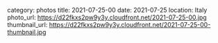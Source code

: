 category: photos
title: 2021-07-25-00
date: 2021-07-25
location: Italy
photo_url: https://d22fkxs2pw9y3y.cloudfront.net/2021-07-25-00.jpg
thumbnail_url: https://d22fkxs2pw9y3y.cloudfront.net/2021-07-25-00-thumbnail.jpg

